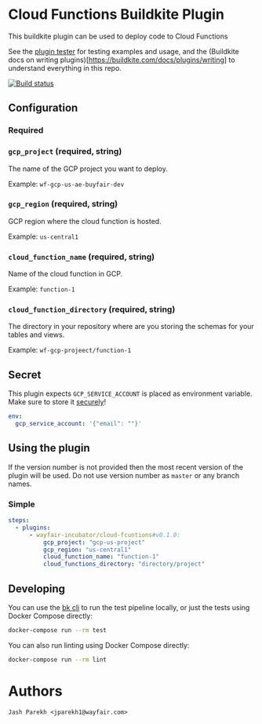 # Cloud Functions Buildkite Plugin

This buildkite plugin can be used to deploy code to Cloud Functions

See the [plugin tester](https://github.com/buildkite-plugins/buildkite-plugin-tester) for testing examples and usage, and the (Buildkite docs on writing plugins)[https://buildkite.com/docs/plugins/writing] to understand everything in this repo.

[![Build status](https://badge.buildkite.com/d386e7f164ca1a3164302c7b17dca216c8ddcc8806d20c45db.svg?branch=master)](https://buildkite.com/wayfair/deploy-cloud-functions-buildkite-plugin)

## Configuration

### Required

### `gcp_project` (required, string)

The name of the GCP project you want to deploy.

Example: `wf-gcp-us-ae-buyfair-dev`

### `gcp_region` (required, string)

GCP region where the cloud function is hosted.

Example: `us-central1`

### `cloud_function_name` (required, string)

Name of the cloud function in GCP.

Example: `function-1`

### `cloud_function_directory` (required, string)

The directory in your repository where are you storing the schemas for your tables and views.

Example: `wf-gcp-projeect/function-1`

## Secret

This plugin expects `GCP_SERVICE_ACCOUNT` is placed as environment variable. Make sure to store it [securely](https://buildkite.com/docs/pipelines/secrets)!

```yaml
env:
  gcp_service_account: '{"email": ""}'
```


## Using the plugin

If the version number is not provided then the most recent version of the plugin will be used. Do not use version number as `master` or any branch names.

### Simple

```yaml
steps:
  - plugins:
      - wayfair-incubator/cloud-fcuntions#v0.1.0:
          gcp_project: "gcp-us-project"
          gcp_region: "us-central1"
          cloud_function_name: "function-1"
          cloud_functions_directory: "directory/project"
```

## Developing

You can use the [bk cli](https://github.com/buildkite/cli) to run the test pipeline locally, or just the tests using Docker Compose directly:

```bash
docker-compose run --rm test
```

You can also run linting using Docker Compose directly:

```bash
docker-compose run --rm lint
```

# Authors
`Jash Parekh <jparekh1@wayfair.com>`
